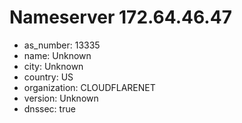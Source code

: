 # Nameserver 172.64.46.47

* as_number: 13335
* name: Unknown
* city: Unknown
* country: US
* organization: CLOUDFLARENET
* version: Unknown
* dnssec: true

